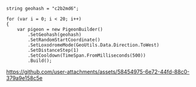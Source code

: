 

```
string geohash = "c2b2md6";

for (var i = 0; i < 20; i++)
{
    var pigeon = new PigeonBuilder()
        .SetGeohash(geohash)
        .SetRandomStartCoordinate()
        .SetLoxodromeMode(GeoUtils.Data.Direction.ToWest)
        .SetDistanceStep(1)
        .SetCooldown(TimeSpan.FromMilliseconds(500))
        .Build();
```

https://github.com/user-attachments/assets/58454975-6e72-44fd-88c0-379a9e158c5e

